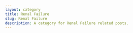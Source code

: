 ```yaml
---
layout: category
title: Renal Failure
slug: Renal Failure
description: A category for Renal Failure related posts.
---
```

